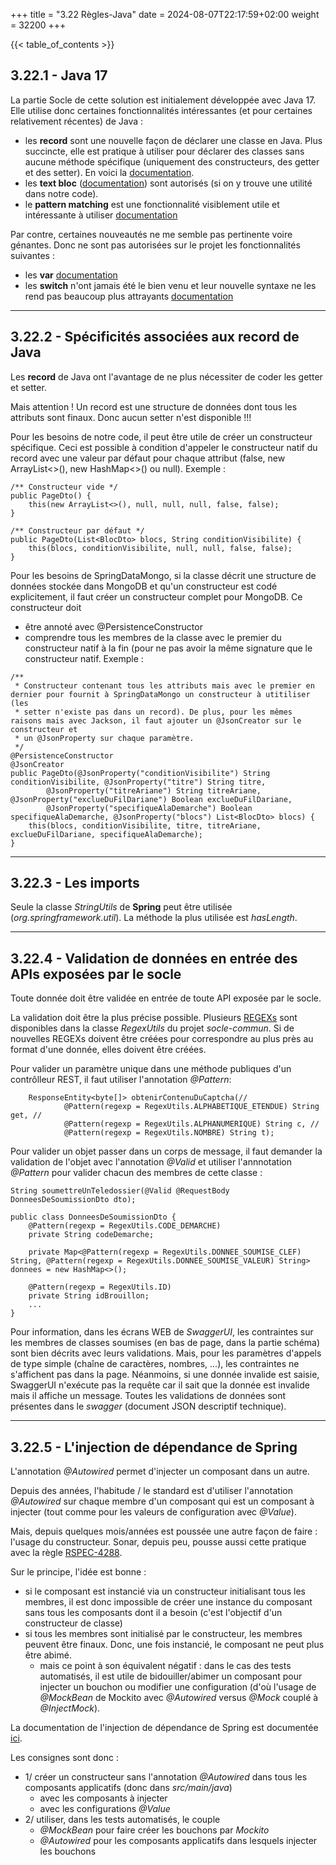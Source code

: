 +++
title = "3.22 Règles-Java"
date = 2024-08-07T22:17:59+02:00
weight = 32200
+++

{{< table_of_contents >}}

## 3.22.1 - Java 17

La partie Socle de cette solution est initialement développée avec Java 17. Elle utilise donc certaines fonctionnalités intéressantes (et pour certaines relativement récentes) de Java :
* les **record** sont une nouvelle façon de déclarer une classe en Java. Plus succincte, elle est pratique à utiliser pour déclarer des classes sans aucune méthode spécifique (uniquement des constructeurs, des getter et des setter). En voici la [documentation](https://docs.oracle.com/en/java/javase/17/language/records.html).
* les **text bloc** ([documentation](https://docs.oracle.com/en/java/javase/17/text-blocks/index.html)) sont autorisés (si on y trouve une utilité dans notre code).
* le **pattern matching** est une fonctionnalité visiblement utile et intéressante à utiliser [documentation](https://docs.oracle.com/en/java/javase/17/language/pattern-matching-instanceof-operator.html)

Par contre, certaines nouveautés ne me semble pas pertinente voire génantes. Donc ne sont pas autorisées sur le projet les fonctionnalités suivantes :
* les **var** [documentation](https://docs.oracle.com/en/java/javase/17/language/local-variable-type-inference.html)
* les **switch** n'ont jamais été le bien venu et leur nouvelle syntaxe ne les rend pas beaucoup plus attrayants [documentation](https://docs.oracle.com/en/java/javase/17/language/switch-expressions.html)

___
## 3.22.2 - Spécificités associées aux **record** de Java
Les **record** de Java ont l'avantage de ne plus nécessiter de coder les getter et setter. 

Mais attention ! Un record est une structure de données dont tous les attributs sont finaux. Donc aucun setter n'est disponible !!!

Pour les besoins de notre code, il peut être utile de créer un constructeur spécifique. Ceci est possible à condition d'appeler le constructeur natif du record avec une valeur par défaut pour chaque attribut (false, new ArrayList<>(), new HashMap<>() ou null).
Exemple :
```
/** Constructeur vide */
public PageDto() {
	this(new ArrayList<>(), null, null, null, false, false);
}

/** Constructeur par défaut */
public PageDto(List<BlocDto> blocs, String conditionVisibilite) {
	this(blocs, conditionVisibilite, null, null, false, false);
}
```

Pour les besoins de SpringDataMongo, si la classe décrit une structure de données stockée dans MongoDB et qu'un constructeur est codé explicitement, il faut créer un constructeur complet pour MongoDB.
Ce constructeur doit
* être annoté avec @PersistenceConstructor
* comprendre tous les membres de la classe avec le premier du constructeur natif à la fin (pour ne pas avoir la même signature que le constructeur natif.
Exemple : 
```
/**
 * Constructeur contenant tous les attributs mais avec le premier en dernier pour fournit à SpringDataMongo un constructeur à utitiliser (les
 * setter n'existe pas dans un record). De plus, pour les mêmes raisons mais avec Jackson, il faut ajouter un @JsonCreator sur le constructeur et
 * un @JsonProperty sur chaque paramètre.
 */
@PersistenceConstructor
@JsonCreator
public PageDto(@JsonProperty("conditionVisibilite") String conditionVisibilite, @JsonProperty("titre") String titre,
		@JsonProperty("titreAriane") String titreAriane, @JsonProperty("exclueDuFilDariane") Boolean exclueDuFilDariane,
		@JsonProperty("specifiqueAlaDemarche") Boolean specifiqueAlaDemarche, @JsonProperty("blocs") List<BlocDto> blocs) {
	this(blocs, conditionVisibilite, titre, titreAriane, exclueDuFilDariane, specifiqueAlaDemarche);
}
```

___
## 3.22.3 - Les imports

Seule la classe _StringUtils_ de **Spring** peut être utilisée (_org.springframework.util_). La méthode la plus utilisée est _hasLength_.

___
## 3.22.4 - Validation de données en entrée des APIs exposées par le socle

Toute donnée doit être validée en entrée de toute API exposée par le socle. 

La validation doit être la plus précise possible. Plusieurs [REGEXs](https://www.jmdoudoux.fr/java/dej/chap-regex.htm) sont disponibles dans la classe _RegexUtils_ du projet _socle-commun_. Si de nouvelles REGEXs doivent être créées pour correspondre au plus près au format d'une donnée, elles doivent être créées.

Pour valider un paramètre unique dans une méthode publiques d'un contrôlleur REST, il faut utiliser l'annotation _@Pattern_:
```
	ResponseEntity<byte[]> obtenirContenuDuCaptcha(//
			@Pattern(regexp = RegexUtils.ALPHABETIQUE_ETENDUE) String get, //
			@Pattern(regexp = RegexUtils.ALPHANUMERIQUE) String c, //
			@Pattern(regexp = RegexUtils.NOMBRE) String t);

```
Pour valider un objet passer dans un corps de message, il faut demander la validation de l'objet avec l'annotation _@Valid_ et utiliser l'annnotation _@Pattern_ pour valider chacun des membres de cette classe :
```
String soumettreUnTeledossier(@Valid @RequestBody DonneesDeSoumissionDto dto);

public class DonneesDeSoumissionDto {
	@Pattern(regexp = RegexUtils.CODE_DEMARCHE)
	private String codeDemarche;

	private Map<@Pattern(regexp = RegexUtils.DONNEE_SOUMISE_CLEF) String, @Pattern(regexp = RegexUtils.DONNEE_SOUMISE_VALEUR) String> donnees = new HashMap<>();

	@Pattern(regexp = RegexUtils.ID)
	private String idBrouillon;
	...
}
```

Pour information, dans les écrans WEB de _SwaggerUI_, les contraintes sur les membres de classes soumises (en bas de page, dans la partie schéma) sont bien décrits avec leurs validations. Mais, pour les paramètres d'appels de type simple (chaîne de caractères, nombres, ...), les contraintes ne s'affichent pas dans la page. Néanmoins, si une donnée invalide est saisie, SwaggerUI n'exécute pas la requête car il sait que la donnée est invalide mais il affiche un message. Toutes les validations de données sont présentes dans le _swagger_ (document JSON descriptif technique).

___
## 3.22.5 - L'injection de dépendance de Spring

L'annotation _@Autowired_ permet d'injecter un composant dans un autre.

Depuis des années, l'habitude / le standard est d'utiliser l'annotation _@Autowired_ sur chaque membre d'un composant qui est un composant à injecter (tout comme pour les valeurs de configuration avec _@Value_).

Mais, depuis quelques mois/années est poussée une autre façon de faire : l'usage du constructeur. Sonar, depuis peu, pousse aussi cette pratique avec la règle [RSPEC-4288](https://rules.sonarsource.com/java/RSPEC-4288/).

Sur le principe, l'idée est bonne :
* si le composant est instancié via un constructeur initialisant tous les membres, il est donc impossible de créer une instance du composant sans tous les composants dont il a besoin (c'est l'objectif d'un constructeur de classe)
* si tous les membres sont initialisé par le constructeur, les membres peuvent être finaux. Donc, une fois instancié, le composant ne peut plus être abimé.
  * mais ce point à son équivalent négatif : dans le cas des tests automatisés, il est utile de bidouiller/abimer un composant pour injecter un bouchon ou modifier une configuration (d'où l'usage de _@MockBean_ de Mockito avec _@Autowired_ versus _@Mock_ couplé à _@InjectMock_).

La documentation de l'injection de dépendance de Spring est documentée [ici](https://docs.spring.io/spring-framework/docs/4.3.x/spring-framework-reference/htmlsingle/#beans-autowired-annotation).

Les consignes sont donc :
* 1/ créer un constructeur sans l'annotation _@Autowired_ dans tous les composants applicatifs (donc dans _src/main/java_)
  * avec les composants à injecter
  * avec les configurations _@Value_
* 2/ utiliser, dans les tests automatisés, le couple
  * _@MockBean_ pour faire créer les bouchons par _Mockito_
  * _@Autowired_ pour les composants applicatifs dans lesquels injecter les bouchons

